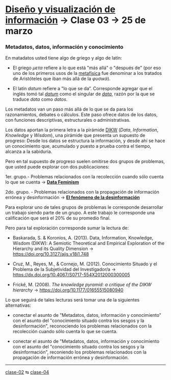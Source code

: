 # [Diseño y visualización de información](https://github.com/profesorfaco/aud5v027-2025) → Clase 03 → 25 de marzo

### Metadatos, datos, información y conocimiento

En matadatos usted tiene algo de griego y algo de latín:

- El griego *μετα* refiere a lo que está "más allá" o "después de" (por eso uno de los primeros usos de la [metafísica](https://es.wikipedia.org/wiki/Andr%C3%B3nico_de_Rodas#G%C3%A9nesis_circunstancial_de_la_palabra_metaf%C3%ADsica) fue denominar a los tratados de Aristóteles que iban más allá de la *φυσικά*).

- El latín *datum* refiere a "lo que se da”. Corresponde agregar que el inglés tomó tal [*datum*](https://www.merriam-webster.com/dictionary/datum) como el singular de [*data*](https://www.merriam-webster.com/dictionary/data), razón por la que se traduce *data* como *datos*.

Los metadatos van un paso más allá de lo que se da para los razonamientos, debates o cálculos. Este paso ofrece datos de los datos, con funciones descriptivas, estructurales o administrativas.

Los datos aportan la primera letra a la pirámide [DIKW](https://journals.sagepub.com/doi/epdf/10.1177/0165551508094050) (*Data*, *Information*, *Knowledge* y *Wisdom*), una pirámide que presenta un supuesto de progreso: Desde los datos se estructura la información, y desde ahí se hace un conocimiento que, acumulado y puesto a prueba contra el tiempo, alcanza a la sabiduría.

Pero en tal supuesto de progreso suelen omitirse dos grupos de problemas, que usted puede explorar con dos publicaciones:

1er. grupo.- Problemas relacionados con la recolección cuando sólo cuenta lo que se cuenta → [**Data Feminism**](https://data-feminism.mitpress.mit.edu/bienvenida)  

2do. grupo. - Problemas relacionados con la propagación de información errónea y desinformación → [**El fenómeno de la desinformación**](https://minciencia.gob.cl/uploads/filer_public/26/cb/26cb92cb-5614-4e7c-a46e-f001a2b838b1/informe_i_-_el_fenomeno_de_la_desinformacion_global_y_en_chile_1.pdf)

Para explorar uno de tales grupos de problemas le corresponde desarrollar un trabajo siendo parte de un grupo. A este trabajo le corresponde una calificación que será el 20% de su promedio final.

Pero para tal exploración corresponde sumar la lectura de:

- Baskarada, S. & Koronios, A. (2013). Data, Information, Knowledge, Wisdom (DIKW): A Semiotic Theoretical and Empirical Exploration of the Hierarchy and its Quality Dimension → https://doi.org/10.3127/ajis.v18i1.748

- Cruz, M., Reyes, M., & Cornejo, M. (2012). Conocimiento Situado y el Problema de la Subjetividad del Investigador/a → https://dx.doi.org/10.4067/S0717-554X2012000300005

- Frické, M. (2008). *The knowledge pyramid: a critique of the DIKW hierarchy* → https://doi.org/10.1177/01655515080940

Lo que seguirá de tales lecturas será tomar una de la siguientes alternativas:

- conectar el asunto de "Metadatos, datos, información y conocimiento" con el asunto del "conocimiento situado contra los sesgos y la desinformación", reconociendo los problemas relacionados con la recolección cuando sólo cuenta lo que se cuenta.
  
- conectar el asunto de "Metadatos, datos, información y conocimiento con el asunto del "conocimiento situado contra los sesgos y la desinformación", reconiendo los problemas relacionados con la propagación de información errónea y desinformación.

  
   
_ _ _ _ 

[clase-02](https://github.com/profesorfaco/aud5v027-2025/blob/main/clase-02/README.md) ⇆ [clase-04](https://github.com/profesorfaco/aud5v027-2025/blob/main/clase-04/README.md)

